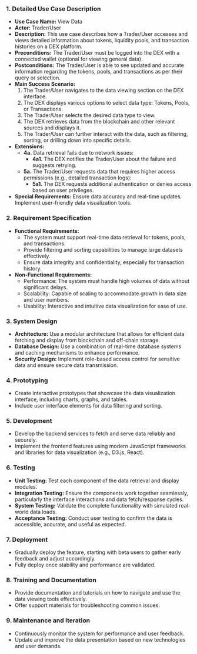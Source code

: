 ### 1. **Detailed Use Case Description**
   - **Use Case Name:** View Data
   - **Actor:** Trader/User
   - **Description:** This use case describes how a Trader/User accesses and views detailed information about tokens, liquidity pools, and transaction histories on a DEX platform.
   - **Preconditions:** The Trader/User must be logged into the DEX with a connected wallet (optional for viewing general data).
   - **Postconditions:** The Trader/User is able to see updated and accurate information regarding the tokens, pools, and transactions as per their query or selection.
   - **Main Success Scenario:**
     1. The Trader/User navigates to the data viewing section on the DEX interface.
     2. The DEX displays various options to select data type: Tokens, Pools, or Transactions.
     3. The Trader/User selects the desired data type to view.
     4. The DEX retrieves data from the blockchain and other relevant sources and displays it.
     5. The Trader/User can further interact with the data, such as filtering, sorting, or drilling down into specific details.
   - **Extensions:**
     - **4a.** Data retrieval fails due to network issues:
       - **4a1.** The DEX notifies the Trader/User about the failure and suggests retrying.
     - **5a.** The Trader/User requests data that requires higher access permissions (e.g., detailed transaction logs):
       - **5a1.** The DEX requests additional authentication or denies access based on user privileges.
   - **Special Requirements:** Ensure data accuracy and real-time updates. Implement user-friendly data visualization tools.

### 2. **Requirement Specification**
   - **Functional Requirements:**
     - The system must support real-time data retrieval for tokens, pools, and transactions.
     - Provide filtering and sorting capabilities to manage large datasets effectively.
     - Ensure data integrity and confidentiality, especially for transaction history.
   - **Non-Functional Requirements:**
     - Performance: The system must handle high volumes of data without significant delays.
     - Scalability: Capable of scaling to accommodate growth in data size and user numbers.
     - Usability: Interactive and intuitive data visualization for ease of use.

### 3. **System Design**
   - **Architecture:** Use a modular architecture that allows for efficient data fetching and display from blockchain and off-chain storage.
   - **Database Design:** Use a combination of real-time database systems and caching mechanisms to enhance performance.
   - **Security Design:** Implement role-based access control for sensitive data and ensure secure data transmission.

### 4. **Prototyping**
   - Create interactive prototypes that showcase the data visualization interface, including charts, graphs, and tables.
   - Include user interface elements for data filtering and sorting.

### 5. **Development**
   - Develop the backend services to fetch and serve data reliably and securely.
   - Implement the frontend features using modern JavaScript frameworks and libraries for data visualization (e.g., D3.js, React).

### 6. **Testing**
   - **Unit Testing:** Test each component of the data retrieval and display modules.
   - **Integration Testing:** Ensure the components work together seamlessly, particularly the interface interactions and data fetch/response cycles.
   - **System Testing:** Validate the complete functionality with simulated real-world data loads.
   - **Acceptance Testing:** Conduct user testing to confirm the data is accessible, accurate, and useful as expected.

### 7. **Deployment**
   - Gradually deploy the feature, starting with beta users to gather early feedback and adjust accordingly.
   - Fully deploy once stability and performance are validated.

### 8. **Training and Documentation**
   - Provide documentation and tutorials on how to navigate and use the data viewing tools effectively.
   - Offer support materials for troubleshooting common issues.

### 9. **Maintenance and Iteration**
   - Continuously monitor the system for performance and user feedback.
   - Update and improve the data presentation based on new technologies and user demands.
